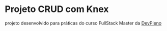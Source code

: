 # Projeto CRUD com Knex

projeto desenvolvido para práticas do curso FullStack Master da [DevPleno](http://www.devepleno.com)